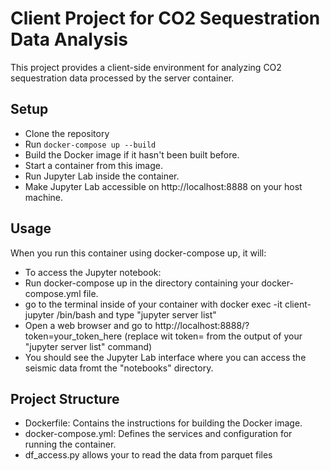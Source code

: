 # Client Project for CO2 Sequestration Data Analysis

This project provides a client-side environment for analyzing CO2 sequestration data processed by the server container.

## Setup

- Clone the repository
- Run `docker-compose up --build`
- Build the Docker image if it hasn't been built before.
- Start a container from this image.
- Run Jupyter Lab inside the container.
- Make Jupyter Lab accessible on http://localhost:8888 on your host machine.

## Usage

When you run this container using docker-compose up, it will:

- To access the Jupyter notebook:
- Run docker-compose up in the directory containing your docker-compose.yml file.
- go to the terminal inside of your container with docker exec -it client-jupyter /bin/bash and type "jupyter server list"
- Open a web browser and go to http://localhost:8888/?token=your_token_here (replace wit token= from the output of your "jupyter server list" command)
- You should see the Jupyter Lab interface where you can access the seismic data fromt the "notebooks" directory.

## Project Structure

- Dockerfile: Contains the instructions for building the Docker image.
- docker-compose.yml: Defines the services and configuration for running the container.
- df_access.py allows your to read the data from parquet files
